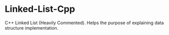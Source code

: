 # Linked-List-Cpp
C++ Linked List (Heavily Commented). Helps the purpose of explaining data structure implementation.
